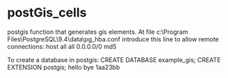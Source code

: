 # postGis_cells
postgis function that generates gis elements.
At file
c:\Program Files\PostgreSQL\9.4\data\pg_hba.conf
introduce this line to allow remote connections:
host    all             all             0.0.0.0/0           md5

To create a database in postgis:
CREATE DATABASE example_gis;
CREATE EXTENSION postgis;
hello
bye
1aa23bb
